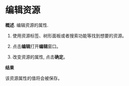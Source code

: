 # 编辑资源

**概述**.
编辑资源的属性.

1. 使用资源标签、树形面板或者搜索功能等找到想要的资源。

2. 点击**编辑**打开**编辑**窗口。

3. 改变资源的属性, 点击**确定**。

**结果**

该资源属性的值将会被保存。

